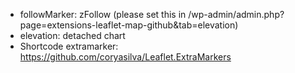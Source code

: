 * followMarker: zFollow (please set this in /wp-admin/admin.php?page=extensions-leaflet-map-github&tab=elevation)
* elevation: detached chart
* Shortcode extramarker: https://github.com/coryasilva/Leaflet.ExtraMarkers
